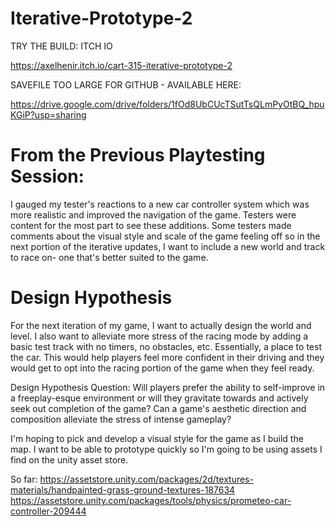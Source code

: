 # Iterative-Prototype-2
TRY THE BUILD: ITCH IO

https://axelhenir.itch.io/cart-315-iterative-prototype-2

SAVEFILE TOO LARGE FOR GITHUB - AVAILABLE HERE:

https://drive.google.com/drive/folders/1fOd8UbCUcTSutTsQLmPyOtBQ_hpuKGiP?usp=sharing


 # From the Previous Playtesting Session:
 
 I gauged my tester's reactions to a new car controller system which was more realistic and improved the navigation of the game. Testers were content for the most part  to see these additions. Some testers made comments about the visual style and scale of the game feeling off so in the next portion of the iterative updates, I want to include a new world and track to race on- one that's better suited to the game. 

# Design Hypothesis

 For the next iteration of my game, I want to actually design the world and level. I also want to alleviate more stress of the racing mode
 by adding a basic test track with no timers, no obstacles, etc. Essentially, a place to test the car.
 This would help players feel more confident in their driving and they would get to opt into the racing portion of the game when they feel ready. 

Design Hypothesis Question: Will players prefer the ability to self-improve in a freeplay-esque environment or will they gravitate towards and actively seek out completion of the game? Can a game's aesthetic direction and composition alleviate the stress of intense gameplay?

I'm hoping to pick and develop a visual style for the game as I build the map. I want to be able to prototype quickly so I'm going to be using assets I find on the unity asset store. 

So far:
https://assetstore.unity.com/packages/2d/textures-materials/handpainted-grass-ground-textures-187634
https://assetstore.unity.com/packages/tools/physics/prometeo-car-controller-209444


